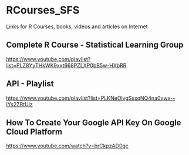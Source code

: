 # RCourses_SFS
Links for R Courses, books, videos and articles on Internet

## Complete R Course - Statistical Learning Group
  https://www.youtube.com/playlist?list=PLZ8YyTHkWK9xxt668PZLXP0bB5w-HXbRR

## API - Playlist
  https://www.youtube.com/playlist?list=PLKNeOlvgSsxqNQ4na0ywx--IYs2ZRtUlz

## How To Create Your Google API Key On Google Cloud Platform
  https://www.youtube.com/watch?v=brCkpzAD0gc
